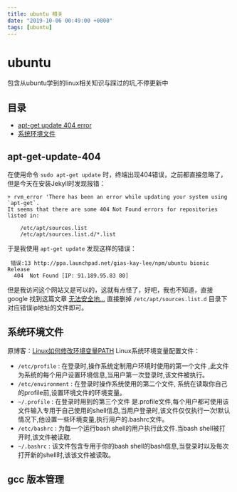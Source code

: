 ```yaml
---
title: ubuntu 相关
date: "2019-10-06 00:49:00 +0800"
tags: [ubuntu]
---
```


# ubuntu
包含从ubuntu学到的linux相关知识与踩过的坑,不停更新中
## 目录
* [apt-get update 404 error](#apt-get-update-404)
* [系统环境文件](#系统环境文件)

## apt-get-update-404

在使用命令 `sudo apt-get update` 时，终端出现404错误，之前都直接忽略了，但是今天在安装Jekyll时发现报错：
```
+ rvm_error 'There has been an error while updating your system using `apt-get`.
It seems that there are some 404 Not Found errors for repositories listed in:

    /etc/apt/sources.list
    /etc/apt/sources.list.d/*.list
```
于是我使用 `apt-get update` 发现这样的错误：
```
 错误:13 http://ppa.launchpad.net/gias-kay-lee/npm/ubuntu bionic Release
  404  Not Found [IP: 91.189.95.83 80]
```
但是我访问这个网站又是可以的，这就有点怪了，好吧，我也不知道，直接 google 找到这篇文章 [无法安全地...](https://blog.csdn.net/chenbetter1996/article/details/80255552) 直接删掉 `/etc/apt/sources.list.d` 目录下对应错误ip地址的文件即可。

## 系统环境文件
原博客：[Linux如何修改环境变量PATH](https://blog.csdn.net/gui951753/article/details/79166236)
Linux系统环境变量配置文件：
+ `/etc/profile` : 在登录时,操作系统定制用户环境时使用的第一个文件 ,此文件为系统的每个用户设置环境信息,当用户第一次登录时,该文件被执行。
+ `/etc/environment` : 在登录时操作系统使用的第二个文件, 系统在读取你自己的profile前,设置环境文件的环境变量。
+ `~/.profile` :  在登录时用到的第三个文件 是.profile文件,每个用户都可使用该文件输入专用于自己使用的shell信息,当用户登录时,该文件仅仅执行一次!默认情况下,他设置一些环境变量,执行用户的.bashrc文件。
+ `/etc/bashrc` : 为每一个运行bash shell的用户执行此文件.当bash shell被打开时,该文件被读取.
+ `~/.bashrc` : 该文件包含专用于你的bash shell的bash信息,当登录时以及每次打开新的shell时,该该文件被读取。

## gcc 版本管理